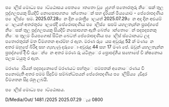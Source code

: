ප ොලිස් මොධ්‍ය ප ොට්ඨොසය පෙත ෙොතතො වූ ෙැදගත් පතොරතුරු නිෙසක් තුල පුද්ගලපයකු සියදිවි නොසොපගන ොන්තොෙක් සහ දැරියක් මියයොම - පේරොපදණිය ප ොලිස් ෙසම. 2025.07.28 ෙන දින රොත්‍රී ොලයත් 2025.07.29 ෙන අද දින අළුයම් ොලයත් අතරතුර ොලපේදී පේරොපදණිය ප ොලිස් ෙසපම් යහලතැන්න ප්‍රපද්ශපේ නිෙසක් තුල පුද්ගලපයකු සියදිවි නසොපගන ඇති බෙත් ොන්තොෙන් පදපදපනකු නිෙස තුලම මියපගොස් සිටින බෙටත් පේරොපදණිය ප ොලිස් ස්ථොනයට ලද පතොරතුරක් මත විමශතන ආරම්භ ර ඇත. මරණ රු ෙයස අවුරුදු 52 ක් මණ ෙන අතර ඔහුපේ බිරිඳ සහ ගැහැණු දරුෙො අවුරුදු 44 සහ 17 මණ පේ. ඔවුන් යහලතැන්න ප්‍රපද්ශපේ දිිංචි රුෙන් ෙන අතර මරණ රු යටිනුෙර ප්‍රොපද්ශීය සභොපේ වි ක්ෂනොය පලස ටයුතු ර ඇත.

මරණ ොරියන් පදපදනොපේ මරණයට පහ්තුෙ පමපතක් අනොෙරණය වී පනොමැති අතර පමම සිදුවීම සම්බන්ධ්‍පයන් පේරොපදණිය ප ොලිසිය ෙැඩිදුර විමශතන සිදු රනු ලබයි.

ප ොලිස් මොධ්‍ය ප ොට්ඨොසය.

D/Media/Out/ 1481 /2025 2025.07.29 ැය 0800